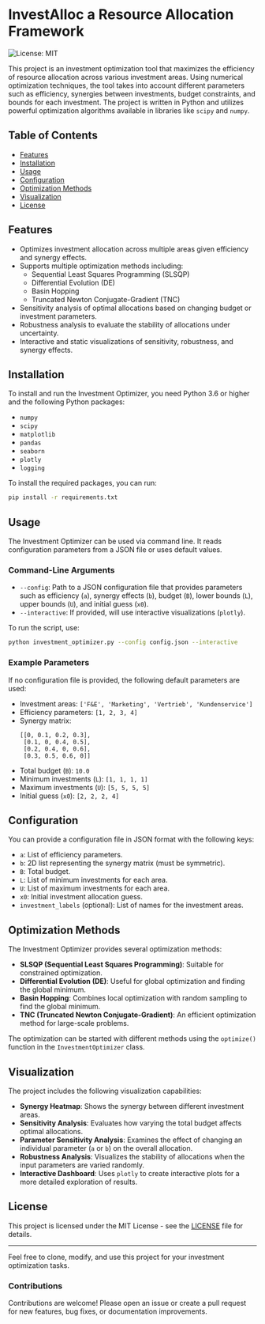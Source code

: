 # InvestAlloc a Resource Allocation Framework

![License: MIT](https://img.shields.io/badge/License-MIT-yellow.svg)

This project is an investment optimization tool that maximizes the efficiency of resource allocation across various investment areas. Using numerical optimization techniques, the tool takes into account different parameters such as efficiency, synergies between investments, budget constraints, and bounds for each investment. The project is written in Python and utilizes powerful optimization algorithms available in libraries like `scipy` and `numpy`.

## Table of Contents

- [Features](#features)
- [Installation](#installation)
- [Usage](#usage)
- [Configuration](#configuration)
- [Optimization Methods](#optimization-methods)
- [Visualization](#visualization)
- [License](#license)

## Features

- Optimizes investment allocation across multiple areas given efficiency and synergy effects.
- Supports multiple optimization methods including:
  - Sequential Least Squares Programming (SLSQP)
  - Differential Evolution (DE)
  - Basin Hopping
  - Truncated Newton Conjugate-Gradient (TNC)
- Sensitivity analysis of optimal allocations based on changing budget or investment parameters.
- Robustness analysis to evaluate the stability of allocations under uncertainty.
- Interactive and static visualizations of sensitivity, robustness, and synergy effects.

## Installation

To install and run the Investment Optimizer, you need Python 3.6 or higher and the following Python packages:

- `numpy`
- `scipy`
- `matplotlib`
- `pandas`
- `seaborn`
- `plotly`
- `logging`

To install the required packages, you can run:

```sh
pip install -r requirements.txt
```

## Usage

The Investment Optimizer can be used via command line. It reads configuration parameters from a JSON file or uses default values.

### Command-Line Arguments

- `--config`: Path to a JSON configuration file that provides parameters such as efficiency (`a`), synergy effects (`b`), budget (`B`), lower bounds (`L`), upper bounds (`U`), and initial guess (`x0`).
- `--interactive`: If provided, will use interactive visualizations (`plotly`).

To run the script, use:

```sh
python investment_optimizer.py --config config.json --interactive
```

### Example Parameters

If no configuration file is provided, the following default parameters are used:

- Investment areas: `['F&E', 'Marketing', 'Vertrieb', 'Kundenservice']`
- Efficiency parameters: `[1, 2, 3, 4]`
- Synergy matrix:
  ```
  [[0, 0.1, 0.2, 0.3],
   [0.1, 0, 0.4, 0.5],
   [0.2, 0.4, 0, 0.6],
   [0.3, 0.5, 0.6, 0]]
  ```
- Total budget (`B`): `10.0`
- Minimum investments (`L`): `[1, 1, 1, 1]`
- Maximum investments (`U`): `[5, 5, 5, 5]`
- Initial guess (`x0`): `[2, 2, 2, 4]`

## Configuration

You can provide a configuration file in JSON format with the following keys:

- `a`: List of efficiency parameters.
- `b`: 2D list representing the synergy matrix (must be symmetric).
- `B`: Total budget.
- `L`: List of minimum investments for each area.
- `U`: List of maximum investments for each area.
- `x0`: Initial investment allocation guess.
- `investment_labels` (optional): List of names for the investment areas.

## Optimization Methods

The Investment Optimizer provides several optimization methods:

- **SLSQP (Sequential Least Squares Programming)**: Suitable for constrained optimization.
- **Differential Evolution (DE)**: Useful for global optimization and finding the global minimum.
- **Basin Hopping**: Combines local optimization with random sampling to find the global minimum.
- **TNC (Truncated Newton Conjugate-Gradient)**: An efficient optimization method for large-scale problems.

The optimization can be started with different methods using the `optimize()` function in the `InvestmentOptimizer` class.

## Visualization

The project includes the following visualization capabilities:

- **Synergy Heatmap**: Shows the synergy between different investment areas.
- **Sensitivity Analysis**: Evaluates how varying the total budget affects optimal allocations.
- **Parameter Sensitivity Analysis**: Examines the effect of changing an individual parameter (`a` or `b`) on the overall allocation.
- **Robustness Analysis**: Visualizes the stability of allocations when the input parameters are varied randomly.
- **Interactive Dashboard**: Uses `plotly` to create interactive plots for a more detailed exploration of results.

## License

This project is licensed under the MIT License - see the [LICENSE](LICENSE) file for details.

---

Feel free to clone, modify, and use this project for your investment optimization tasks.

### Contributions

Contributions are welcome! Please open an issue or create a pull request for new features, bug fixes, or documentation improvements.


